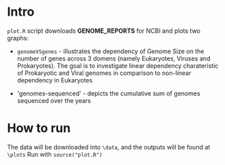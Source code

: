 # Intro
`plot.R` script downloads **GENOME_REPORTS** for NCBI and plots two graphs:

* `genomeVSgenes` - illustrates the dependency of Genome Size on the number of genes across 3 domens (namely Eukaryotes, Viruses and Prokaryotes). The goal is to investigate linear dependency charateristic of Prokaryotic and Viral genomes in comparison to non-linear dependency in Eukaryotes

* 'genomes-sequenced' - depicts the cumulative sum of genomes sequenced over the years

# How to run
The data will be downloaded into `\data`, and the outputs will be found at `\plots`
Run with `source("plot.R")`
